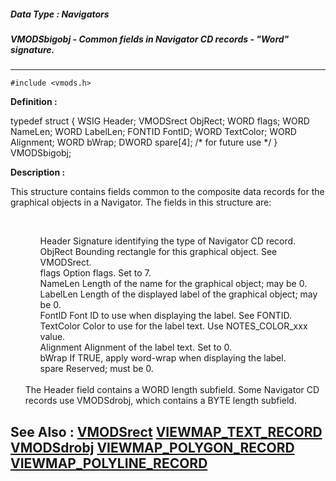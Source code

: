 ##### Data Type : Navigators
##### VMODSbigobj - Common fields in Navigator CD records - "Word" signature.
---
```
#include <vmods.h>
```

**Definition :**

typedef struct {
   WSIG      Header;
   VMODSrect ObjRect;
   WORD      flags;
   WORD      NameLen;
   WORD      LabelLen;
   FONTID    FontID;
   WORD      TextColor;
   WORD      Alignment;
   WORD      bWrap;
   DWORD     spare[4]; /* for future use */
} VMODSbigobj;

**Description :**

This structure contains fields common to the composite data records for the graphical objects in a Navigator.  The fields in this structure are:
<ul><br>

<ul>Header		Signature identifying the type of Navigator CD record.<br>
ObjRect	Bounding rectangle for this graphical object.   See VMODSrect.<br>
flags		Option flags.   Set to 7.<br>
NameLen	Length of the name for the graphical object;  may be 0.<br>
LabelLen	Length of the displayed label of the graphical object;  may be 0.<br>
FontID		Font ID to use when displaying the label.   See FONTID.<br>
TextColor	Color to use for the label text.   Use NOTES_COLOR_xxx value.<br>
Alignment	Alignment of the label text.   Set to 0.<br>
bWrap		If TRUE, apply word-wrap when displaying the label.<br>
spare		Reserved;  must be 0.</ul>
<br>
The Header field contains a WORD length subfield.  Some Navigator CD records use VMODSdrobj, which contains a BYTE length subfield.</ul>



**See Also :**
[VMODSrect](/domino-c-api-docs/reference/Data/VMODSrect)
[VIEWMAP_TEXT_RECORD](/domino-c-api-docs/reference/Data/VIEWMAP_TEXT_RECORD)
[VMODSdrobj](/domino-c-api-docs/reference/Data/VMODSdrobj)
[VIEWMAP_POLYGON_RECORD](/domino-c-api-docs/reference/Data/VIEWMAP_POLYGON_RECORD)
[VIEWMAP_POLYLINE_RECORD](/domino-c-api-docs/reference/Data/VIEWMAP_POLYLINE_RECORD)
---
